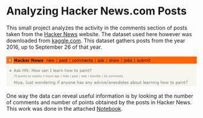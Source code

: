 # Analyzing Hacker News.com Posts
This small project analyzes the activity in the comments section of posts taken from the [Hacker News](https://news.ycombinator.com/) website. The dataset used here however was downloaded from [kaggle.com](https://www.kaggle.com/hacker-news/hacker-news-posts). This dataset gathers posts from the year 2016, up to September 26 of that year. 

![text](AskHN.png "Hacker News") </p>

One way the data can reveal useful information is by looking at the number of comments and number of points obtained by the posts in Hacker News. This work was done in the attached [Notebook](https://github.com/marchhombre/My-Projects/blob/master/Analyzing%20Hacker%20News%20Posts/Analyzing%20Hacker%20News%20Posts.ipynb).
